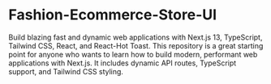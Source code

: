 # Fashion-Ecommerce-Store-UI
Build blazing fast and dynamic web applications with Next.js 13, TypeScript, Tailwind CSS, React, and React-Hot Toast.  This repository is a great starting point for anyone who wants to learn how to build modern, performant web applications with Next.js. It includes dynamic API routes, TypeScript support, and Tailwind CSS styling.
